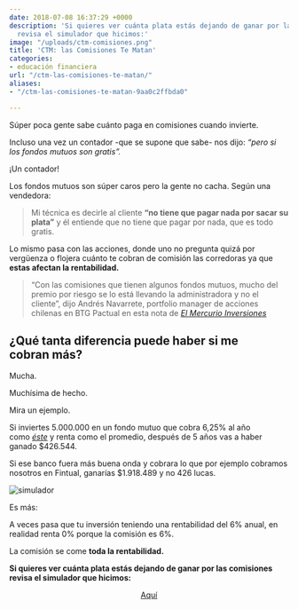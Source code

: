 ```yaml
---
date: 2018-07-08 16:37:29 +0000
description: 'Si quieres ver cuánta plata estás dejando de ganar por las comisiones
  revisa el simulador que hicimos:'
image: "/uploads/ctm-comisiones.png"
title: 'CTM: las Comisiones Te Matan'
categories:
- educación financiera
url: "/ctm-las-comisiones-te-matan/"
aliases:
- "/ctm-las-comisiones-te-matan-9aa0c2ffbda0"

---
```

Súper poca gente sabe cuánto paga en comisiones cuando invierte.

Incluso una vez un contador -que se supone que sabe- nos dijo: _“pero si los fondos mutuos son gratis”._

¡Un contador!

Los fondos mutuos son súper caros pero la gente no cacha. Según una vendedora:

> Mi técnica es decirle al cliente **“no tiene que pagar nada por sacar su plata”** y él entiende que no tiene que pagar por nada, que es todo gratis.

Lo mismo pasa con las acciones, donde uno no pregunta quizá por vergüenza o flojera cuánto te cobran de comisión las corredoras ya que **estas afectan la rentabilidad.**

> “Con las comisiones que tienen algunos fondos mutuos, mucho del premio por riesgo se lo está llevando la administradora y no el cliente”, dijo Andrés Navarrete, portfolio manager de acciones chilenas en BTG Pactual en esta nota de <a href="http://www.elmercurio.com/Inversiones/Noticias/Fondos-Mutuos/2017/08/25/El-mordisco-de-los-fondos-mutuos.aspx" target="_blank"><i>El Mercurio Inversiones</i></a>

## ¿Qué tanta diferencia puede haber si me cobran más?

Mucha.

Muchísima de hecho.

Mira un ejemplo.

Si inviertes 5.000.000 en un fondo mutuo que cobra 6,25% al año como <a href="http://www.banchileinversiones.cl/web/guest/detalle-fondo-mutuo/-/detalle/fondo-mutuo-capitalisa-accionario" target="_blank"><i>éste</i></a> y renta como el promedio, después de 5 años vas a haber ganado $426.544.

Si ese banco fuera más buena onda y cobrara lo que por ejemplo cobramos nosotros en Fintual, ganarías $1.918.489 y no 426 lucas.

<div class="image-wrapper">

<img src="/uploads/simulador-1.png" alt="simulador">

</div>

Es más:

A veces pasa que tu inversión teniendo una rentabilidad del 6% anual, en realidad renta 0% porque la comisión es 6%.

La comisión se come **toda la rentabilidad.**

**Si quieres ver cuánta plata estás dejando de ganar por las comisiones revisa el simulador que hicimos:**

<p style="text-align:center">
<a class="simulator-page__button btn btn--secondary" href="https://fintual.cl/simulador/?utm_source=edu.fintual.cl&utm_medium=referral&utm_campaign=awareness&utm_content=ctm-las-comisiones-te-matan-116  ">Aquí</a></p>